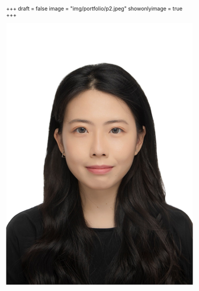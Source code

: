 +++
draft = false
image = "img/portfolio/p2.jpeg"
showonlyimage = true
+++

![](img/portfolio/p1.jpeg)